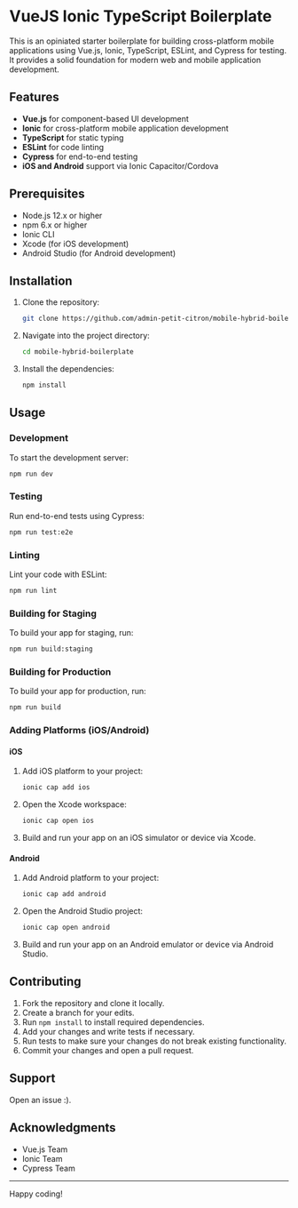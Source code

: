 # VueJS Ionic TypeScript Boilerplate

This is an opiniated starter boilerplate for building cross-platform mobile applications using Vue.js, Ionic, TypeScript, ESLint, and Cypress for testing. It provides a solid foundation for modern web and mobile application development.

## Features

- **Vue.js** for component-based UI development
- **Ionic** for cross-platform mobile application development
- **TypeScript** for static typing
- **ESLint** for code linting
- **Cypress** for end-to-end testing
- **iOS and Android** support via Ionic Capacitor/Cordova

## Prerequisites

- Node.js 12.x or higher
- npm 6.x or higher
- Ionic CLI
- Xcode (for iOS development)
- Android Studio (for Android development)

## Installation

1. Clone the repository:

    ```bash
    git clone https://github.com/admin-petit-citron/mobile-hybrid-boilerplate.git
    ```

2. Navigate into the project directory:

    ```bash
    cd mobile-hybrid-boilerplate
    ```

3. Install the dependencies:

    ```bash
    npm install
    ```

## Usage

### Development

To start the development server:

```bash
npm run dev
```

### Testing

Run end-to-end tests using Cypress:

```bash
npm run test:e2e
```

### Linting

Lint your code with ESLint:

```bash
npm run lint
```

### Building for Staging

To build your app for staging, run:

```bash
npm run build:staging
```
### Building for Production

To build your app for production, run:

```bash
npm run build
```

### Adding Platforms (iOS/Android)

#### iOS

1. Add iOS platform to your project:

    ```bash
    ionic cap add ios
    ```

2. Open the Xcode workspace:

    ```bash
    ionic cap open ios
    ```

3. Build and run your app on an iOS simulator or device via Xcode.

#### Android

1. Add Android platform to your project:

    ```bash
    ionic cap add android
    ```

2. Open the Android Studio project:

    ```bash
    ionic cap open android
    ```

3. Build and run your app on an Android emulator or device via Android Studio.

## Contributing

1. Fork the repository and clone it locally.
2. Create a branch for your edits.
3. Run `npm install` to install required dependencies.
4. Add your changes and write tests if necessary.
5. Run tests to make sure your changes do not break existing functionality.
6. Commit your changes and open a pull request.

## Support

Open an issue :).

## Acknowledgments

- Vue.js Team
- Ionic Team
- Cypress Team

---

Happy coding!

